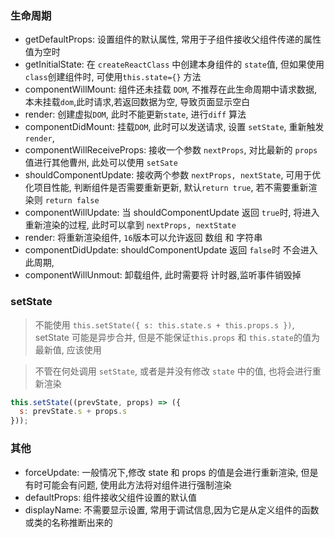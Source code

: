 ### 生命周期

- getDefaultProps: 设置组件的默认属性, 常用于子组件接收父组件传递的属性值为空时
- getInitialState: 在 `createReactClass` 中创建本身组件的 `state`值, 但如果使用 `class`创建组件时, 可使用`this.state={}` 方法
- componentWillMount: 组件还未挂载 `DOM`, 不推荐在此生命周期中请求数据, 本未挂载`dom`,此时请求,若返回数据为空, 导致页面显示空白
- render: 创建虚拟`DOM`, 此时不能更新`state`, 进行`diff` 算法
- componentDidMount: 挂载`DOM`, 此时可以发送请求, 设置 `setState`, 重新触发 `render`,
- componentWillReceiveProps: 接收一个参数 `nextProps`, 对比最新的 `props`值进行其他曹州, 此处可以使用 `setSate`
- shouldComponentUpdate: 接收两个参数 `nextProps, nextState`, 可用于优化项目性能, 判断组件是否需要重新更新, 默认`return true`, 若不需要重新渲染则 `return false`
- componentWillUpdate: 当 shouldComponentUpdate 返回 `true`时, 将进入重新渲染的过程, 此时可以拿到 `nextProps, nextState`
- render: 将重新渲染组件, `16`版本可以允许返回 数组 和 字符串
- componentDidUpdate: shouldComponentUpdate 返回 `false`时 不会进入此周期,
- componentWillUnmout: 卸载组件, 此时需要将 计时器,监听事件销毁掉

### setState

> 不能使用 `this.setState({ s: this.state.s + this.props.s })`, setState 可能是异步合并, 但是不能保证`this.props` 和 `this.state`的值为最新值, 应该使用

> 不管在何处调用 `setState`, 或者是并没有修改 `state` 中的值, 也将会进行重新渲染

```js
this.setState((prevState, props) => ({
  s: prevState.s + props.s
}));
```

### 其他

- forceUpdate: 一般情况下,修改 state 和 props 的值是会进行重新渲染, 但是有时可能会有问题, 使用此方法将对组件进行强制渲染
- defaultProps: 组件接收父组件设置的默认值
- displayName: 不需要显示设置, 常用于调试信息,因为它是从定义组件的函数或类的名称推断出来的

<i-back-top></i-back-top>
